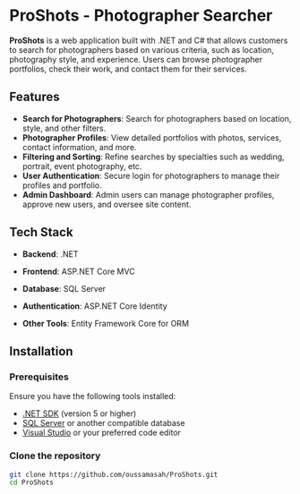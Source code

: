 # ProShots - Photographer Searcher

**ProShots** is a web application built with .NET and C# that allows customers to search for photographers based on various criteria, such as location, photography style, and experience. Users can browse photographer portfolios, check their work, and contact them for their services.

## Features
- **Search for Photographers**: Search for photographers based on location, style, and other filters.
- **Photographer Profiles**: View detailed portfolios with photos, services, contact information, and more.
- **Filtering and Sorting**: Refine searches by specialties such as wedding, portrait, event photography, etc.
- **User Authentication**: Secure login for photographers to manage their profiles and portfolio.
- **Admin Dashboard**: Admin users can manage photographer profiles, approve new users, and oversee site content.

## Tech Stack
- **Backend**: .NET
- **Frontend**: ASP.NET Core MVC 
- **Database**: SQL Server 
- **Authentication**: ASP.NET Core Identity

- **Other Tools**: Entity Framework Core for ORM

## Installation

### Prerequisites
Ensure you have the following tools installed:
- [.NET SDK](https://dotnet.microsoft.com/download) (version 5 or higher)
- [SQL Server](https://www.microsoft.com/en-us/sql-server/sql-server-downloads) or another compatible database
- [Visual Studio](https://visualstudio.microsoft.com/) or your preferred code editor

### Clone the repository
```bash
git clone https://github.com/oussamasah/ProShots.git
cd ProShots
